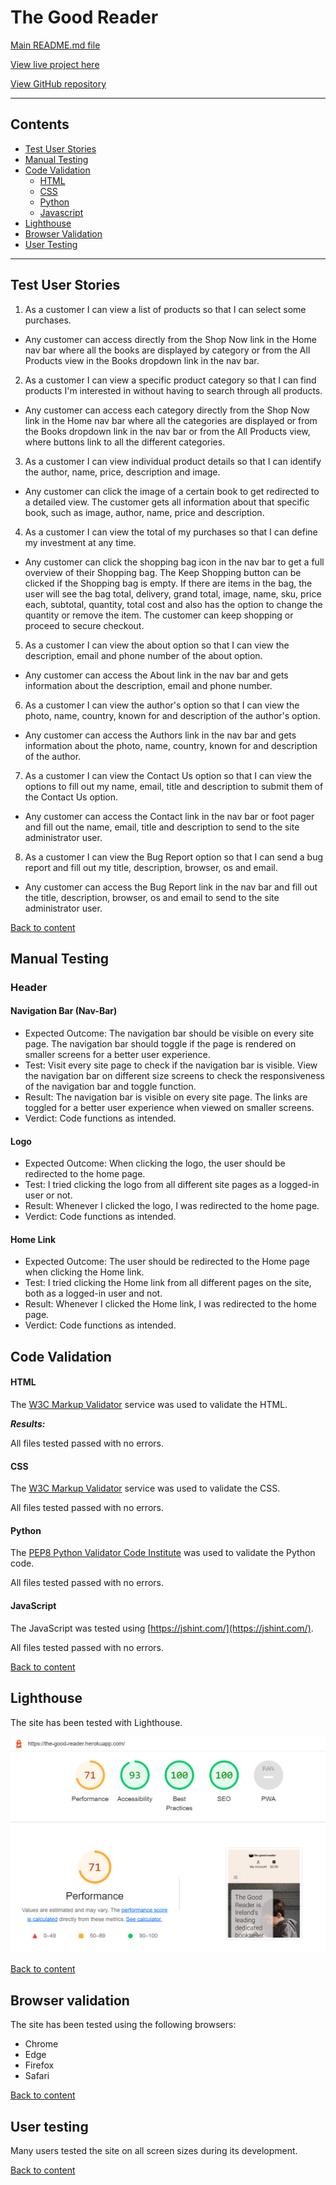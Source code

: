 # The Good Reader

[Main README.md file](/README.md)

[View live project here](https://the-good-reader.herokuapp.com/)

[View GitHub repository](https://github.com/pagioro/The_Good_Reader)

***
## Contents
* [Test User Stories](#Test-user-stories)
* [Manual Testing](#Manual-testing)
* [Code Validation](#Code-validation)
    * [HTML](#HTML)
    * [CSS](#CSS)
    * [Python](#Python)
    * [Javascript](#Javascript)
* [Lighthouse](#Lighthouse)
* [Browser Validation](#Browser-validation)
* [User Testing](#User-testing)


***

## **Test User Stories**

1. As a customer I can view a list of products so that I can select some purchases.
- Any customer can access directly from the Shop Now link in the Home nav bar where all the books are displayed by category or from the All Products view in the Books dropdown link in the nav bar.

2. As a customer I can view a specific product category so that I can find products I'm interested in without having to search through all products.
- Any customer can access each category directly from the Shop Now link in the Home nav bar where all the categories are displayed or from the Books dropdown link in the nav bar or from the All Products view, where buttons link to all the different categories.

3. As a customer I can view individual product details so that I can identify the author, name, price, description and image.
- Any customer can click the image of a certain book to get redirected to a detailed view. The customer gets all information about that specific book, such as image, author, name, price and description.

4. As a customer I can view the total of my purchases so that I can define my investment at any time.
- Any customer can click the shopping bag icon in the nav bar to get a full overview of their Shopping bag. The Keep Shopping button can be clicked if the Shopping bag is empty. If there are items in the bag, the user will see the bag total, delivery, grand total, image, name, sku, price each, subtotal, quantity, total cost and also has the option to change the quantity or remove the item. The customer can keep shopping or proceed to secure checkout.

5. As a customer I can view the about option so that I can view the description, email and phone number of the about option.
- Any customer can access the About link in the nav bar and gets information about the description, email and phone number.

6. As a customer I can view the author's option so that I can view the photo, name, country, known for and description of the author's option.
- Any customer can access the Authors link in the nav bar and gets information about the photo, name, country, known for and description of the author.

7. As a customer I can view the Contact Us option so that I can view the options to fill out my name, email, title and description to submit them of the Contact Us option.
- Any customer can access the Contact link in the nav bar or foot pager and fill out the name, email, title and description to send to the site administrator user.

8. As a customer I can view the Bug Report option so that I can send a bug report and fill out my title, description, browser, os and email.
- Any customer can access the Bug Report link in the nav bar and fill out the title, description, browser, os and email to send to the site administrator user.


[Back to content](#contents)

## **Manual Testing**

### Header

#### Navigation Bar (Nav-Bar)

* Expected Outcome: The navigation bar should be visible on every site page. The navigation bar should toggle if the page is rendered on smaller screens for a better user experience. 
* Test: Visit every site page to check if the navigation bar is visible. View the navigation bar on different size screens to check the responsiveness of the navigation bar and toggle function. 
* Result: The navigation bar is visible on every site page. The links are toggled for a better user experience when viewed on smaller screens. 
* Verdict: Code functions as intended.

#### Logo

* Expected Outcome: When clicking the logo, the user should be redirected to the home page.
* Test: I tried clicking the logo from all different site pages as a logged-in user or not. 
* Result: Whenever I clicked the logo, I was redirected to the home page.
* Verdict: Code functions as intended.

#### Home Link

* Expected Outcome: The user should be redirected to the Home page when clicking the Home link.
* Test: I tried clicking the Home link from all different pages on the site, both as a logged-in user and not.
* Result: Whenever I clicked the Home link, I was redirected to the home page. 
* Verdict: Code functions as intended.



## **Code Validation**

#### **HTML**

The [W3C Markup Validator](https://validator.w3.org/) service was used to validate the HTML.

***Results:***

All files tested passed with no errors. 

#### **CSS**

The [W3C Markup Validator](https://validator.w3.org/) service was used to validate the CSS.

All files tested passed with no errors. 

#### **Python**

The [PEP8 Python Validator Code Institute](https://pep8ci.herokuapp.com/) was used to validate the Python code. 

All files tested passed with no errors. 

#### **JavaScript**

The JavaScript was tested using [https://jshint.com/](https://jshint.com/). 

All files tested passed with no errors. 

[Back to content](#contents)

## **Lighthouse**

The site has been tested with Lighthouse.

![Lighthouse](/static/site_images/lighthouse.png)

[Back to content](#contents)

## **Browser validation**

The site has been tested using the following browsers:

- Chrome
- Edge
- Firefox
- Safari

[Back to content](#contents)

## **User testing**

Many users tested the site on all screen sizes during its development.

[Back to content](#contents)
